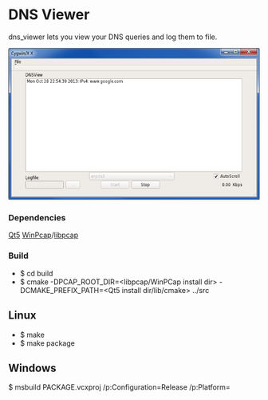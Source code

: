 DNS Viewer
========

dns_viewer lets you view your DNS queries and log them to file.

![DNSViewer](screen.png)

### Dependencies
[Qt5](http://qt-project.org/downloads)
[WinPcap](http://www.winpcap.org/devel.htm)/[libpcap](http://www.tcpdump.org/#latest-release)

### Build
* $ cd build
* $ cmake -DPCAP_ROOT_DIR=<libpcap/WinPCap install dir> -DCMAKE_PREFIX_PATH=<Qt5 install dir/lib/cmake> ../src

Linux
---
* $ make
* $ make package


Windows 
---
$ msbuild PACKAGE.vcxproj /p:Configuration=Release /p:Platform=<platform>

